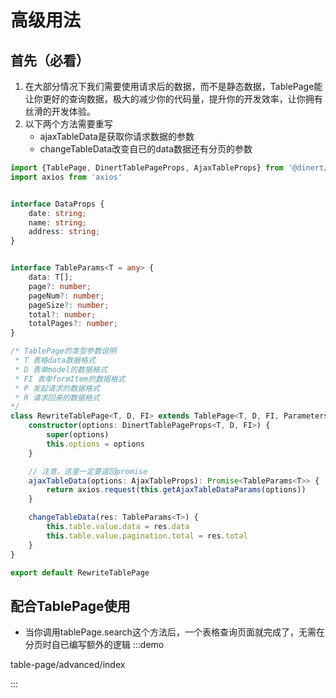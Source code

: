 

# 高级用法

## 首先（必看）
1. 在大部分情况下我们需要使用请求后的数据，而不是静态数据，TablePage能让你更好的查询数据，极大的减少你的代码量，提升你的开发效率，让你拥有丝滑的开发体验。
2. 以下两个方法需要重写
    - ajaxTableData是获取你请求数据的参数
    - changeTableData改变自已的data数据还有分页的参数
```ts
import {TablePage, DinertTablePageProps, AjaxTableProps} from '@dinert/ant-design'
import axios from 'axios'


interface DataProps {
    date: string;
    name: string;
    address: string;
}


interface TableParams<T = any> {
    data: T[];
    page?: number;
    pageNum?: number;
    pageSize?: number;
    total?: number;
    totalPages?: number;
}

/* TablePage的类型参数说明
 * T 表格data数据格式
 * D 表单model的数据格式
 * FI 表单formItem的数据格式
 * P 发起请求的数据格式
 * R 请求回来的数据格式
*/
class RewriteTablePage<T, D, FI> extends TablePage<T, D, FI, Parameters<typeof axios.request>[0], TableParams<T>> {
    constructor(options: DinertTablePageProps<T, D, FI>) {
        super(options)
        this.options = options
    }

    // 注意，这里一定要返回promise
    ajaxTableData(options: AjaxTableProps): Promise<TableParams<T>> {
        return axios.request(this.getAjaxTableDataParams(options))
    }

    changeTableData(res: TableParams<T>) {
        this.table.value.data = res.data
        this.table.value.pagination.total = res.total
    }
}

export default RewriteTablePage
```


## 配合TablePage使用
- 当你调用tablePage.search这个方法后，一个表格查询页面就完成了，无需在分页时自已编写额外的逻辑
:::demo

table-page/advanced/index

:::

<!-- @include: ./explain.md -->
